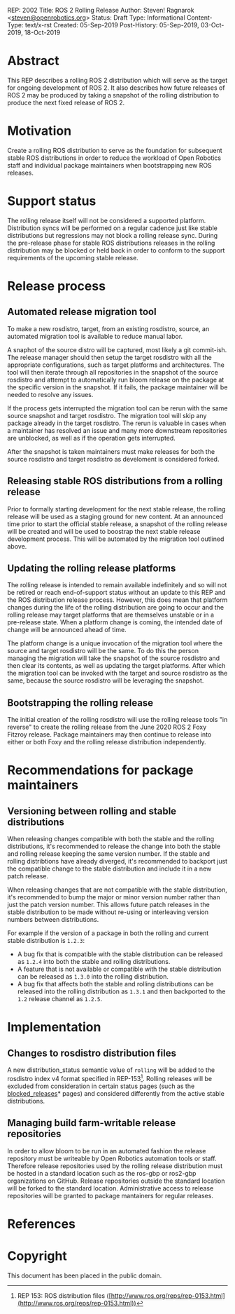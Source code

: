 REP: 2002 Title: ROS 2 Rolling Release Author: Steven! Ragnarok \<<steven@openrobotics.org>\> Status: Draft Type: Informational Content-Type: text/x-rst Created: 05-Sep-2019 Post-History: 05-Sep-2019, 03-Oct-2019, 18-Oct-2019

# Abstract

This REP describes a rolling ROS 2 distribution which will serve as the target for ongoing development of ROS 2. It also describes how future releases of ROS 2 may be produced by taking a snapshot of the rolling distribution to produce the next fixed release of ROS 2.

# Motivation

Create a rolling ROS distribution to serve as the foundation for subsequent stable ROS distributions in order to reduce the workload of Open Robotics staff and individual package maintainers when bootstrapping new ROS releases.

# Support status

The rolling release itself will not be considered a supported platform. Distribution syncs will be performed on a regular cadence just like stable distributions but regressions may not block a rolling release sync. During the pre-release phase for stable ROS distributions releases in the rolling distribution may be blocked or held back in order to conform to the support requirements of the upcoming stable release.

# Release process

## Automated release migration tool

To make a new rosdistro, target, from an existing rosdistro, source, an automated migration tool is available to reduce manual labor.

A snaphot of the source distro will be captured, most likely a git commit-ish. The release manager should then setup the target rosdistro with all the appropriate configurations, such as target platforms and architectures. The tool will then iterate through all repositories in the snapshot of the source rosdistro and attempt to automatically run bloom release on the package at the specific version in the snapshot. If it fails, the package maintainer will be needed to resolve any issues.

If the process gets interrupted the migration tool can be rerun with the same source snapshot and target rosdistro. The migration tool will skip any package already in the target rosdistro. The rerun is valuable in cases when a maintainer has resolved an issue and many more downstream repositories are unblocked, as well as if the operation gets interrupted.

After the snapshot is taken maintainers must make releases for both the source rosdistro and target rosdistro as develoment is considered forked.

## Releasing stable ROS distributions from a rolling release

Prior to formally starting development for the next stable release, the rolling release will be used as a staging ground for new content. At an announced time prior to start the official stable release, a snapshot of the rolling release will be created and will be used to boostrap the next stable release development process. This will be automated by the migration tool outlined above.

## Updating the rolling release platforms

The rolling release is intended to remain available indefinitely and so will not be retired or reach end-of-support status without an update to this REP and the ROS distribution release process. However, this does mean that platform changes during the life of the rolling distribution are going to occur and the rolling release may target platforms that are themselves unstable or in a pre-release state. When a platform change is coming, the intended date of change will be announced ahead of time.

The platform change is a unique invocation of the migration tool where the source and target rosdistro will be the same. To do this the person managing the migration will take the snapshot of the source rosdistro and then clear its contents, as well as updating the target platforms. After which the migration tool can be invoked with the target and source rosdistro as the same, because the source rosdistro will be leveraging the snapshot.

## Bootstrapping the rolling release

The initial creation of the rolling rosdistro will use the rolling release tools \"in reverse\" to create the rolling release from the June 2020 ROS 2 Foxy Fitzroy release. Package maintainers may then continue to release into either or both Foxy and the rolling release distribution independently.

# Recommendations for package maintainers

## Versioning between rolling and stable distributions

When releasing changes compatible with both the stable and the rolling distributions, it\'s recommended to release the change into both the stable and rolling release keeping the same version number. If the stable and rolling distribtions have already diverged, it\'s recommended to backport just the compatible change to the stable distribution and include it in a new patch release.

When releasing changes that are not compatible with the stable distribution, it\'s recommended to bump the major or minor version number rather than just the patch version number. This allows future patch releases in the stable distribution to be made without re-using or interleaving version numbers between distributions.

For example if the version of a package in both the rolling and current stable distribution is `1.2.3`:

- A bug fix that is compatible with the stable distribution can be released as `1.2.4` into both the stable and rolling distributions.
- A feature that is not available or compatible with the stable distribution can be released as `1.3.0` into the rolling distribution.
- A bug fix that affects both the stable and rolling distributions can be released into the rolling distribution as `1.3.1` and then backported to the `1.2` release channel as `1.2.5`.

# Implementation

## Changes to rosdistro distribution files

A new distribution_status semantic value of `rolling` will be added to the rosdistro index v4 format specified in REP-153[^1]. Rolling releases will be excluded from consideration in certain status pages (such as the [blocked_releases]()\* pages) and considered differently from the active stable distributions.

## Managing build farm-writable release repositories

In order to allow bloom to be run in an automated fashion the release repository must be writeable by Open Robotics automation tools or staff. Therefore release repositories used by the rolling release distribution must be hosted in a standard location such as the ros-gbp or ros2-gbp organizations on GitHub. Release repositories outside the standard location will be forked to the standard location. Administrative access to release repositories will be granted to package mantainers for regular releases.

# References

# Copyright

This document has been placed in the public domain.

[^1]: REP 153: ROS distribution files ([http://www.ros.org/reps/rep-0153.html](http://www.ros.org/reps/rep-0153.html))
